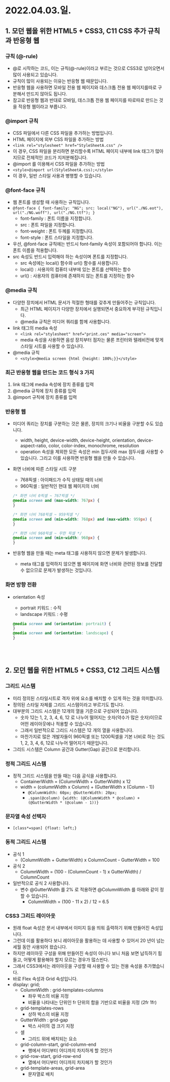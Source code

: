# 2022.04.03.일.

## 1. 모던 웹을 위한 HTML5 + CSS3, C11 CSS 추가 규칙과 반응형 웹

### 규칙 (@-rule)

- @로 시작하는 코드, 이는 규칙(@-rule)이라고 부르는 것으로 CSS3로 넘어오면서 많이 사용되고 있습니다.
- 규칙이 많이 사용되는 이유는 반응형 웹 때문입니다.
- 반응형 웹을 사용하면 모바일 전용 웹 페이지와 데스크톱 전용 웹 페이지를따로 구분해서 만드지 않아도 됩니다.
- 참고로 반응형 웹과 반대로 모바일, 데스크톱 전용 웹 페이지를 따로따로 만드는 것을 적응형 웹이라고 부릅니다.

### @import 규칙

- CSS 파일에서 다른 CSS 파일을 추가하는 방법입니다.
- HTML 페이지에 외부 CSS 파일을 추가하는 방법
- `<link rel="stylesheet" href="StyleSheetA.css" />`
- 이 경우, CSS 파일을 분리하면 분리할수록 HTML 페이지 내부에 link 태그가 많아지므로 전체적인 코드가 지저분해집니다.
- @import 를 이용해서 CSS 파일을 추가하는 방법
- `<style>@import url(StyleSheetA.css);</style>`
- 이 경우, 일반 스타일 사용과 병행할 수 있습니다.

### @font-face 규칙

- 웹 폰트를 생성할 때 사용하는 규칙입니다.
- `@font-face { font-family: "NG"; src: local("NG"), url("./NG.eot"), url("./NG.woff"), url("./NG.ttf"); }`
  - font-family : 폰트 이름을 지정합니다.
  - src : 폰트 파일을 지정합니다.
  - font-weight : 폰트 두께를 지정합니다.
  - font-style : 폰트 스타일을 지정합니다.
- 우선, @font-face 규칙에는 반드시 font-family 속성이 포함되어야 합니다. 이는 폰트 이름을 적용합니다.
- src 속성도 반드시 입력해야 하는 속성이며 폰트를 지정합니다.
  - src 속성에는 local() 함수와 url() 함수를 사용합니다.
  - local() : 사용자의 컴퓨터 내부에 있는 폰트를 선택하는 함수
  - url() : 사용자의 컴퓨터에 존재하지 않는 폰트를 지정하는 함수

### @media 규칙

- 다양한 장치에서 HTML 문서가 적절한 형태를 갖추게 만들어주는 규칙입니다.
  - 최근 HTML 페이지가 다양한 장치에서 실행되면서 중요하게 부각된 규칙입니다.
  - @media 규칙은 미디어 쿼리를 함께 사용합니다.
- link 태그의 media 속성
  - `<link rel="stylesheet" href="print.ces" media="screen">`
  - media 속성을 사용하면 음성 장치부터 점자는 물론 프린터와 텔레비전에 맞게 스타일 시트를 사용할 수 있습니다.
- @media 규칙
  - `<style>@media screen {html {height: 100%;}}</style>`

### 최근 반응형 웹을 만드는 코드 형식 3 가지

1. link 태그에 media 속성에 장치 종류를 입력
2. @media 규칙에 장치 종류를 입력
3. @import 규칙에 장치 종류를 입력

### 반응형 웹

- 미디어 쿼리는 장치를 구분하는 것은 물론, 장치의 크기나 비율을 구분할 수도 있습니다.
  - width, height, device-width, device-height, orientation, device-aspect-ratio, color, color-index, monochrome, resolution
  - operation 속성을 제외한 모든 속성은 min 접두사와 max 점두사를 사용할 수 있습니다. 그리고 이를 사용하면 반응형 웹을 만들 수 있습니다.
- 화면 너비에 따른 스타일 시트 구분

  - 768픽셀 : 아이패드가 수직 상태일 때의 너비
  - 960픽셀 : 일반적인 현대 웹 페이지의 너비

  ```css
  /* 화면 너비 0픽셀 ~ 767픽셀 */
  @media screen and (max-width: 767px) {
  }

  /* 화면 너비 768픽셀 ~ 959픽셀 */
  @media screen and (min-width: 768px) and (max-width: 959px) {
  }

  /* 화면 너비 960픽셀 ~ 무한 픽셀 */
  @media screen and (min-width: 960px) {
  }
  ```

- 반응형 웹을 만들 때는 meta 태그를 사용하지 않으면 문제가 발생합니다.
  - meta 태그를 입력하지 않으면 웹 페이지에 화면 너비와 관련된 정보를 전달할 수 없으므로 문제가 발생하는 것입니다.

### 화면 방향 전환

- orientation 속성

  - portrait 키워드 : 수직
  - landscape 키워드 : 수평

  ```css
  @media screen and (orientation: portrait) {
  }
  @media screen and (orientation: landscape) {
  }
  ```

<br/>
<br/>

## 2. 모던 웹을 위한 HTML5 + CSS3, C12 그리드 시스템

### 그리드 시스템

- 미리 정의된 스타일시트로 격자 위에 요소를 배치할 수 있게 하는 것을 의미합니다.
- 정의된 스타일 자체를 그리드 시스템이라고 부르기도 합니다.
- 대부분의 그리드 시스템은 12개의 열을 기준으로 구성되어 있습니다.
  - 숫자 12는 1, 2, 3, 4, 6, 12 로 나누어 떨어지는 숫자(약수가 많은 숫자)이므로 어떤 레이아웃에나 적용할 수 있습니다.
  - 그래서 일반적으로 그리드 시스템은 12 개의 열을 사용합니다.
  - 마찬가지로 많은 개발자들이 960픽셀 또는 1200픽셀을 기본 너비로 하는 것도 1, 2, 3, 4, 6, 12로 나누어 떨어지기 때문입니다.
- 그리드 시스템은 Column 공간과 Gutter(Gap) 공간으로 분리합니다.

### 정적 그리드 시스템

- 정적 그리드 시스템을 만들 때는 다음 공식을 사용합니다.
  - ContainerWidth = (ColumnWidth + GutterWidth) x 12
  - width = (columnWidth x Column) + (GutterWidth x (Column - 1))
    - `@ColumnWidth: 60px; @GutterWidth: 20px;`
    - `.span(@column) {width: (@ColumnWidth * @column) + (@GutterWidth * (@column - 1))}`

### 문자열 속성 선택자

- `[class*=span] {float: left;}`

### 동적 그리드 시스템

- 공식 1
  - (ColumnWidth + GutterWidth) x ColumnCount - GutterWidth = 100
- 공식 2
  - ColumnWidth = (100 - (ColumnCount - 1) x GutterWidth) / ColumnCount
- 일반적으로 공식 2 사용합니다.
  - 변수 @GutterWidth 를 2% 로 적용하면 @ColumnWidth 를 아래와 같이 정할 수 있습니다.
    - ColumnWidth = (100 - 11 x 2) / 12 = 6.5

### CSS3 그리드 레이아웃

- 원래 float 속성은 문서 내부에서 이미지 등을 띄워 출력하기 위해 만들어진 속성입니다.
- 그런데 이를 활용하다 보니 레이아웃을 활용하는 데 사용할 수 있어서 20 년이 넘는 세월 동안 사용되어 왔습니다.
- 하지만 레이아웃 구성을 위해 만들어진 속성이 아니다 보니 처음 보면 납득하기 힘들고, 어떻게 활용해야 할지 모르는 경우가 많스빈다.
- 그래서 CSS3에서는 레이아웃을 구성할 때 사용할 수 있는 전용 속성을 추가했습니다.
- 바로 Flex 속성과 Grid 속성입니다.
- display: grid;
  - ColumnWidth : grid-templates-columns
    - 좌우 박스의 비율 지정
    - 비율을 나타내는 단위인 fr 단위의 합을 기반으로 비율을 지정 (2fr 1fr)
  - grid-templates-rows
    - 상하 박스의 비율 지정
  - GutterWidth : grid-gap
    - 박스 사이의 갭 크기 지정
  - 셀
    - 그리드 위에 배치되는 요소
  - grid-column-start, grid-column-end
    - 행에서 어디부터 어디까지 차지하게 할 것인가
  - grid-row-start, grid-row-end
    - 열에서 어디부터 어디까지 차지헤가 할 것인가
  - grid-template-areas, grid-area
    - 문자열로 배치

